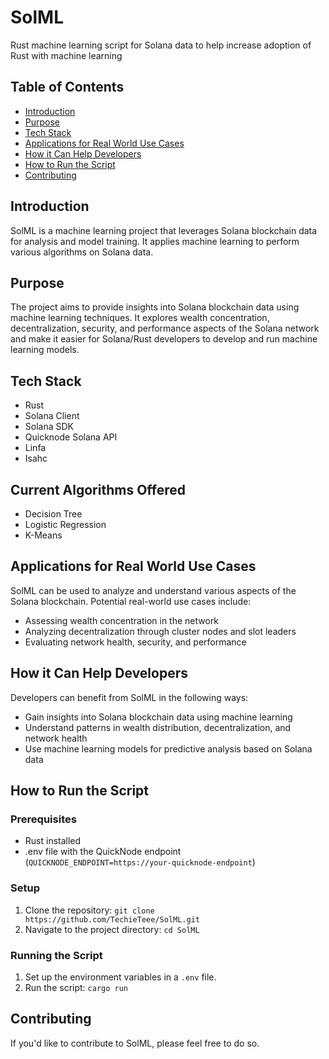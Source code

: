 # SolML
Rust machine learning script for Solana data to help increase adoption of Rust with machine learning

## Table of Contents
- [Introduction](#introduction)
- [Purpose](#purpose)
- [Tech Stack](#tech-stack)
- [Applications for Real World Use Cases](#applications-for-real-world-use-cases)
- [How it Can Help Developers](#how-it-can-help-developers)
- [How to Run the Script](#how-to-run-the-script)
- [Contributing](#contributing)

## Introduction
SolML is a machine learning project that leverages Solana blockchain data for analysis and model training. It applies machine learning to perform various algorithms on Solana data.

## Purpose
The project aims to provide insights into Solana blockchain data using machine learning techniques. It explores wealth concentration, decentralization, security, and performance aspects of the Solana network and make it easier for Solana/Rust developers to develop and run machine learning models.

## Tech Stack
- Rust
- Solana Client
- Solana SDK
- Quicknode Solana API
- Linfa
- Isahc

## Current Algorithms Offered
- Decision Tree
- Logistic Regression
- K-Means

## Applications for Real World Use Cases
SolML can be used to analyze and understand various aspects of the Solana blockchain. Potential real-world use cases include:
- Assessing wealth concentration in the network
- Analyzing decentralization through cluster nodes and slot leaders
- Evaluating network health, security, and performance

## How it Can Help Developers
Developers can benefit from SolML in the following ways:
- Gain insights into Solana blockchain data using machine learning
- Understand patterns in wealth distribution, decentralization, and network health
- Use machine learning models for predictive analysis based on Solana data

## How to Run the Script
### Prerequisites
- Rust installed
- .env file with the QuickNode endpoint (`QUICKNODE_ENDPOINT=https://your-quicknode-endpoint`)

### Setup
1. Clone the repository: `git clone https://github.com/TechieTeee/SolML.git`
2. Navigate to the project directory: `cd SolML`

### Running the Script
1. Set up the environment variables in a `.env` file.
2. Run the script: `cargo run`

## Contributing
If you'd like to contribute to SolML, please feel free to do so.
